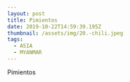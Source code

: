 ```yaml
---
layout: post
title: Pimientos
date: 2019-10-22T14:59:39.195Z
thumbnail: /assets/img/20.-chili.jpeg
tags:
  - ASIA
  - MYANMAR
---
```

Pimientos
